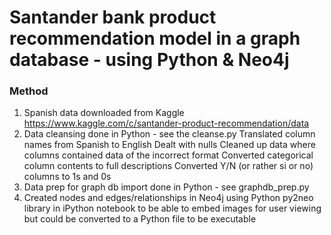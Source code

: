 # Santander bank product recommendation model in a graph database - using Python & Neo4j

### Method
1) Spanish data downloaded from Kaggle
https://www.kaggle.com/c/santander-product-recommendation/data
2) Data cleansing done in Python - see the cleanse.py
Translated column names from Spanish to English
Dealt with nulls
Cleaned up data where columns contained data of the incorrect format
Converted categorical column contents to full descriptions
Converted Y/N (or rather si or no) columns to 1s and 0s
3) Data prep for graph db import done in Python - see graphdb_prep.py
4) Created nodes and edges/relationships in Neo4j using Python py2neo library in iPython notebook to be able to embed images for user viewing but could be converted to a Python file to be executable


